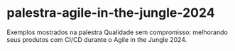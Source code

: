 # palestra-agile-in-the-jungle-2024

Exemplos mostrados na palestra Qualidade sem compromisso: melhorando seus produtos com CI/CD durante o Agile in the Jungle 2024.